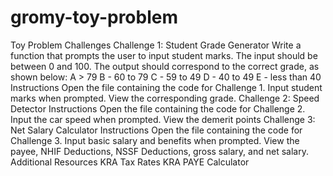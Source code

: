 # gromy-toy-problem
Toy Problem Challenges
Challenge 1: Student Grade Generator
Write a function that prompts the user to input student marks. The input should be between 0 and 100. The output should correspond to the correct grade, as shown below:
A > 79 B - 60 to 79 C - 59 to 49 D - 40 to 49 E - less than 40
Instructions
Open the file containing the code for Challenge 1.
Input student marks when prompted.
View the corresponding grade.
Challenge 2: Speed Detector
Instructions
Open the file containing the code for Challenge 2.
Input the car speed when prompted.
View the demerit points 
Challenge 3: Net Salary Calculator
Instructions
Open the file containing the code for Challenge 3.
Input basic salary and benefits when prompted.
View the payee, NHIF Deductions, NSSF Deductions, gross salary, and net salary.
Additional Resources
KRA Tax Rates
KRA PAYE Calculator






